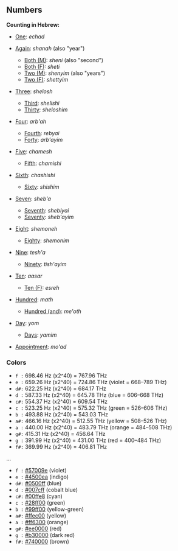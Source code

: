 ## Numbers

**Counting in Hebrew:**

- [One](/keys/AChD): *echad*
- [Again](/keys/ShNH): *shanah* (also "year")
  - [Both (M)](/keys/ShNI): *sheni* (also "second")
  - [Both (F)](/keys/ShThI): *sheti*
  - [Two (M)](/keys/ShNIM): *shenyim* (also "years")
  - [Two (F)](/keys/ShTIM): *shettyim*
- [Three](/keys/ShLSh): *shelosh*
  - [Third](/keys/ShLIShI): *shelishi*
  - [Thirty](/keys/ShLShIM): *sheloshim*
- [Four](/keys/ARBOH): *arb'ah*
  - [Fourth](/keys/RBIOI): *rebyai*
  - [Forty](/keys/ARBOIM): *arb'ayim*
- [Five](/keys/ChMSh): *chamesh*
  - [Fifth](/keys/ChMIShI): *chamishi*
- [Sixth](/keys/ChShShI): *chashishi*
  - [Sixty](/keys/ShShIM): *shishim*
- [Seven](/keys/ShBO): *sheb'a*
  - [Seventh](/keys/ShBIOI): *shebiyai*
  - [Seventy](/keys/ShBOIM): *sheb'ayim*
- [Eight](/keys/ShMNH): *shemoneh*
  - [Eighty](/keys/ShMNIM): *shemonim*
- [Nine](/keys/ThShO): *tesh'a*
  - [Ninety](/keys/ThShOIM): *tish'ayim*
- [Ten](/keys/OShR): *aasar*
  - [Ten (F)](/keys/OShRH): *esreh*
- [Hundred](/keys/MATh): *math*
  - [Hundred (and)](/keys/MAVTh): *me'oth*

- [Day](/keys/IVM): *yom*
  - [Days](/keys/IMIM): *yamim*
- [Appointment](/keys/MVOD): *mo'ad*




### Colors

- `f :` 698.46 Hz (x2^40) = 767.96 THz
- `e :` 659.26 Hz (x2^40) = 724.86 THz (violet = 668–789 THz)
- `d#:` 622.25 Hz (x2^40) = 684.17 THz
- `d :` 587.33 Hz (x2^40) = 645.78 THz (blue   = 606–668 THz)
- `c#:` 554.37 Hz (x2^40) = 609.54 THz
- `c :` 523.25 Hz (x2^40) = 575.32 THz (green  = 526–606 THz)
- `b :` 493.88 Hz (x2^40) = 543.03 THz
- `a#:` 466.16 Hz (x2^40) = 512.55 THz (yellow = 508–526 THz)
- `a :` 440.00 Hz (x2^40) = 483.79 THz (orange = 484–508 THz)
- `g#:` 415.31 Hz (x2^40) = 456.64 THz
- `g :` 391.99 Hz (x2^40) = 431.00 THz (red    = 400–484 THz)
- `f#:` 369.99 Hz (x2^40) = 406.81 THz

...

- `f :` [#57009e](/color/$57009e) (violet)
- `e :` [#4500ea](/color/$4500ea) (indigo)
- `d#:` [#0500ff](/color/$0500ff) (blue)
- `d :` [#007cff](/color/$007cff) (cobalt blue)
- `c#:` [#00ffe8](/color/$00ffe8) (cyan)
- `c :` [#28ff00](/color/$28ff00) (green)
- `b :` [#99ff00](/color/$99ff00) (yellow-green)
- `a#:` [#ffec00](/color/$ffec00) (yellow)
- `a :` [#ff6300](/color/$ff6300) (orange)
- `g#:` [#ee0000](/color/$ee0000) (red)
- `g :` [#b30000](/color/$b30000) (dark red)
- `f#:` [#740000](/color/$740000) (brown)


